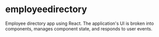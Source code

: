 # employeedirectory
  Employee directory app using React.  The application's UI is broken into components, manages component state, and responds to user events.
